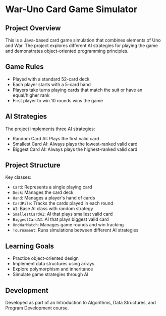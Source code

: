 # War-Uno Card Game Simulator

## Project Overview

This is a Java-based card game simulation that combines elements of Uno and War. The project explores different AI strategies for playing the game and demonstrates object-oriented programming principles.

## Game Rules

- Played with a standard 52-card deck
- Each player starts with a 5-card hand
- Players take turns playing cards that match the suit or have an equal/higher rank
- First player to win 10 rounds wins the game

## AI Strategies

The project implements three AI strategies:
- Random Card AI: Plays the first valid card
- Smallest Card AI: Always plays the lowest-ranked valid card
- Biggest Card AI: Always plays the highest-ranked valid card

## Project Structure

Key classes:
- `Card`: Represents a single playing card
- `Deck`: Manages the card deck
- `Hand`: Manages a player's hand of cards
- `CardPile`: Tracks the cards played in each round
- `AI`: Base AI class with random strategy
- `SmallestCardAI`: AI that plays smallest valid card
- `BiggestCardAI`: AI that plays biggest valid card
- `UnoWarMatch`: Manages game rounds and win tracking
- `Tournament`: Runs simulations between different AI strategies

## Learning Goals

- Practice object-oriented design
- Implement data structures using arrays
- Explore polymorphism and inheritance
- Simulate game strategies through AI

## Development

Developed as part of an Introduction to Algorithms, Data Structures, and Program Development course.

